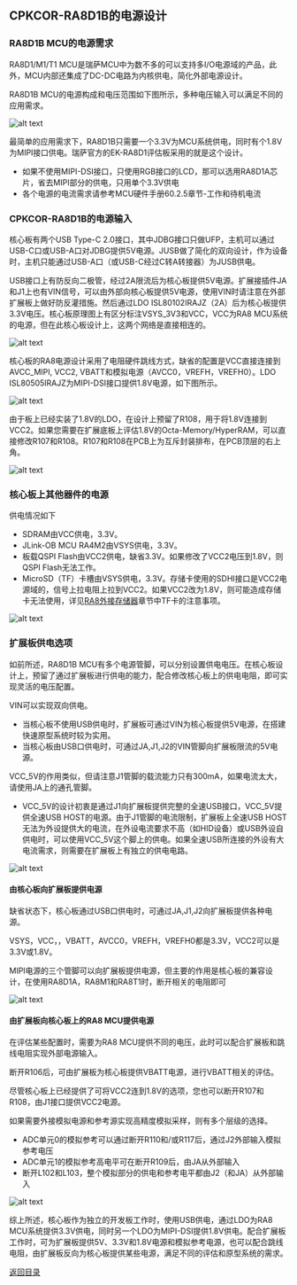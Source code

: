 ## CPKCOR-RA8D1B的电源设计

### RA8D1B MCU的电源需求

RA8D1/M1/T1 MCU是瑞萨MCU中为数不多的可以支持多I/O电源域的产品，此外，MCU内部还集成了DC-DC电路为内核供电，简化外部电源设计。

RA8D1B MCU的电源构成和电压范围如下图所示，多种电压输入可以满足不同的应用需求。

![alt text](images/09_powerdesign/image.png)

最简单的应用需求下，RA8D1B只需要一个3.3V为MCU系统供电，同时有个1.8V为MIPI接口供电。瑞萨官方的EK-RA8D1评估板采用的就是这个设计。
- 如果不使用MIPI-DSI接口，只使用RGB接口的LCD，那可以选用RA8D1A芯片，省去MIPI部分的供电，只用单个3.3V供电
- 各个电源的电流需求请参考MCU硬件手册60.2.5章节-工作和待机电流

### CPKCOR-RA8D1B的电源输入

核心板有两个USB Type-C 2.0接口，其中JDBG接口只做UFP，主机可以通过USB-C口或USB-A口对JDBG提供5V电源。JUSB做了简化的双向设计，作为设备时，主机只能通过USB-A口（或USB-C经过C转A转接器）为JUSB供电。

USB接口上有防反向二极管，经过2A限流后为核心板提供5V电源。扩展接插件JA和J1上也有VIN信号，可以由外部向核心板提供5V电源，使用VIN时请注意在外部扩展板上做好防反灌措施。然后通过LDO ISL80102IRAJZ（2A）后为核心板提供3.3V电压。核心板原理图上有区分标注VSYS_3V3和VCC，VCC为RA8 MCU系统的电源，但在此核心板设计上，这两个网络是直接相连的。

![alt text](images/09_powerdesign/image-1.png)

核心板的RA8电源设计采用了电阻硬件跳线方式，缺省的配置是VCC直接连接到AVCC_MIPI, VCC2, VBATT和模拟电源（AVCC0，VREFH，VREFH0）。LDO ISL80505IRAJZ为MIPI-DSI接口提供1.8V电源，如下图所示。

![alt text](images/09_powerdesign/image-5.png)

由于板上已经实装了1.8V的LDO，在设计上预留了R108，用于将1.8V连接到VCC2。如果您需要在扩展底板上评估1.8V的Octa-Memory/HyperRAM，可以直接修改R107和R108。R107和R108在PCB上为互斥封装排布，在PCB顶层的右上角。

  ![alt text](images/09_powerdesign/image-3.png)

### 核心板上其他器件的电源

供电情况如下
- SDRAM由VCC供电，3.3V。
- JLink-OB MCU RA4M2由VSYS供电，3.3V。
- 板载QSPI Flash由VCC2供电，缺省3.3V。如果修改了VCC2电压到1.8V，则QSPI Flash无法工作。
- MicroSD（TF）卡槽由VSYS供电，3.3V。存储卡使用的SDHI接口是VCC2电源域的，信号上拉电阻上拉到VCC2。如果VCC2改为1.8V，则可能造成存储卡无法使用，详见[RA8外接存储器](08_storage.md)章节中TF卡的注意事项。

![alt text](images/09_powerdesign/image-4.png)

### 扩展板供电选项

如前所述，RA8D1B MCU有多个电源管脚，可以分别设置供电电压。在核心板设计上，预留了通过扩展板进行供电的能力，配合修改核心板上的供电电阻，即可实现灵活的电压配置。

VIN可以实现双向供电。
- 当核心板不使用USB供电时，扩展板可通过VIN为核心板提供5V电源，在搭建快速原型系统时较为实用。
- 当核心板由USB口供电时，可通过JA,J1,J2的VIN管脚向扩展板限流的5V电源。

VCC_5V的作用类似，但请注意J1管脚的载流能力只有300mA，如果电流太大，请使用JA上的通孔管脚。
- VCC_5V的设计初衷是通过J1向扩展板提供完整的全速USB接口，VCC_5V提供全速USB HOST的电源。由于J1管脚的电流限制，扩展板上全速USB HOST无法为外设提供大的电流，在外设电流要求不高（如HID设备）或USB外设自供电时，可以使用VCC_5V这个脚上的供电。如果全速USB所连接的外设有大电流需求，则需要在扩展板上有独立的供电电路。

![alt text](images/09_powerdesign/image-10.png)


#### 由核心板向扩展板提供电源

缺省状态下，核心板通过USB口供电时，可通过JA,J1,J2向扩展板提供各种电源。

VSYS，VCC，，VBATT，AVCC0，VREFH，VREFH0都是3.3V，VCC2可以是3.3V或1.8V。

MIPI电源的三个管脚可以向扩展板提供电源，但主要的作用是核心板的兼容设计，在使用RA8D1A，RA8M1和RA8T1时，断开相关的电阻即可

![alt text](images/09_powerdesign/image-8.png)

#### 由扩展板向核心板上的RA8 MCU提供电源

在评估某些配置时，需要为RA8 MCU提供不同的电压，此时可以配合扩展板和跳线电阻实现外部电源输入。

断开R106后，可由扩展板为核心板提供VBATT电源，进行VBATT相关的评估。

尽管核心板上已经提供了可将VCC2连到1.8V的选项，您也可以断开R107和R108，由J1接口提供VCC2电源。

如果需要外接模拟电源和参考源实现高精度模拟采样，则有多个层级的选择。
- ADC单元0的模拟参考可以通过断开R110和/或R117后，通过J2外部输入模拟参考电压
- ADC单元1的模拟参考高电平可在断开R109后，由JA从外部输入
- 断开L102和L103，整个模拟部分的供电和参考电平都由J2（和JA）从外部输入
  
![alt text](images/09_powerdesign/image-9.png)


综上所述，核心板作为独立的开发板工作时，使用USB供电，通过LDO为RA8 MCU系统提供3.3V供电，同时另一个LDO为MIPI-DSI提供1.8V供电。配合扩展板工作时，可为扩展板提供5V、3.3V和1.8V电源和模拟参考电源，也可以配合跳线电阻，由扩展板反向为核心板提供某些电源，满足不同的评估和原型系统的需求。


[返回目录](01_overview.md)      